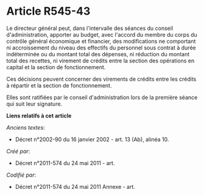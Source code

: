 # Article R545-43

Le directeur général peut, dans l'intervalle des séances du conseil d'administration, apporter au budget, avec l'accord du
membre du corps du contrôle général économique et financier, des modifications ne comportant ni accroissement du niveau des
effectifs du personnel sous contrat à durée indéterminée ou du montant total des dépenses, ni réduction du montant total des
recettes, ni virement de crédits entre la section des opérations en capital et la section de fonctionnement.

Ces décisions peuvent concerner des virements de crédits entre les crédits à répartir et la section de fonctionnement.

Elles sont ratifiées par le conseil d'administration lors de la première séance qui suit leur signature.

**Liens relatifs à cet article**

_Anciens textes_:

  - Décret n°2002-90 du 16 janvier 2002 - art. 13 (Ab), alinéa 10.

_Créé par_:

  - Décret n°2011-574 du 24 mai 2011  - art.

_Codifié par_:

  - Décret n°2011-574 du 24 mai 2011 Annexe - art.
